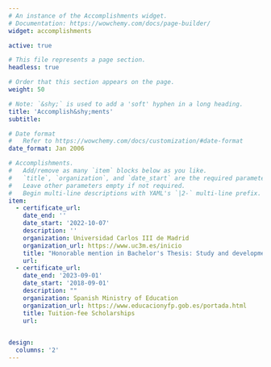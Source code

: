 ```yaml
---
# An instance of the Accomplishments widget.
# Documentation: https://wowchemy.com/docs/page-builder/
widget: accomplishments

active: true

# This file represents a page section.
headless: true

# Order that this section appears on the page.
weight: 50

# Note: `&shy;` is used to add a 'soft' hyphen in a long heading.
title: 'Accomplish&shy;ments'
subtitle:

# Date format
#   Refer to https://wowchemy.com/docs/customization/#date-format
date_format: Jan 2006

# Accomplishments.
#   Add/remove as many `item` blocks below as you like.
#   `title`, `organization`, and `date_start` are the required parameters.
#   Leave other parameters empty if not required.
#   Begin multi-line descriptions with YAML's `|2-` multi-line prefix.
item:
  - certificate_url: 
    date_end: ''
    date_start: '2022-10-07'
    description: ''
    organization: Universidad Carlos III de Madrid
    organization_url: https://www.uc3m.es/inicio
    title: "Honorable mention in Bachelor's Thesis: Study and development of the algorithm Neuroevolution of Augmenting Topologies in Pac-man environment"
    url: 
  - certificate_url: 
    date_end: '2023-09-01'
    date_start: '2018-09-01'
    description: ""
    organization: Spanish Ministry of Education
    organization_url: https://www.educacionyfp.gob.es/portada.html
    title: Tuition-fee Scholarships
    url: 
  

design:
  columns: '2'
---
```

